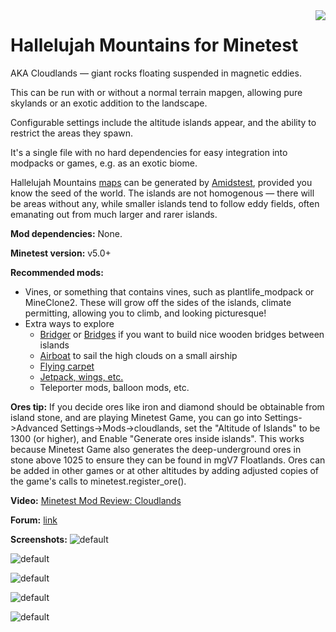 <img src="https://raw.githubusercontent.com/wiki/treer/amidstest/screenshots/150px-Minetest-logo.png" align="right" />

# Hallelujah Mountains for Minetest

AKA Cloudlands — giant rocks floating suspended in magnetic eddies.

This can be run with or without a normal terrain mapgen, allowing pure skylands or an exotic addition to the landscape.

Configurable settings include the altitude islands appear, and the ability to restrict the areas they spawn.

It's a single file with no hard dependencies for easy integration into modpacks or games, e.g. as an exotic biome. 

Hallelujah Mountains [maps](https://i.imgur.com/2SkoAyB.png) can be generated by [Amidstest](https://forum.minetest.net/viewtopic.php?t=19869), provided you know the seed of the world. The islands are not homogenous — there will be areas without any, while smaller islands tend to follow eddy fields, often emanating out from much larger and rarer islands.

**Mod dependencies:** None. 

**Minetest version:** v5.0+

**Recommended mods:**
* Vines, or something that contains vines, such as plantlife_modpack or MineClone2. These will grow off the sides of the islands, climate permitting, allowing you to climb, and looking picturesque!
* Extra ways to explore
    * [Bridger](https://forum.minetest.net/viewtopic.php?t=18243) or [Bridges](https://forum.minetest.net/viewtopic.php?t=3488) if you want to build nice wooden bridges between islands
    * [Airboat](https://github.com/paramat/airboat) to sail the high clouds on a small airship
    * [Flying carpet](https://forum.minetest.net/viewtopic.php?t=12263)
    * [Jetpack, wings, etc.](https://forum.minetest.net/viewtopic.php?t=11257)
    * Teleporter mods, balloon mods, etc.

**Ores tip:** If you decide ores like iron and diamond should be obtainable from island stone, and are playing Minetest Game, you can go into Settings->Advanced Settings->Mods->cloudlands, set the "Altitude of Islands" to be 1300 (or higher), and Enable "Generate ores inside islands". This works because Minetest Game also generates the deep-underground ores in stone above 1025 to ensure they can be found in mgV7 Floatlands. Ores can be added in other games or at other altitudes by adding adjusted copies of the game's calls to minetest.register_ore().

**Video:** [Minetest Mod Review: Cloudlands](http://www.nathansalapat.com/minetest/cloudlands)

**Forum:** [link](https://forum.minetest.net/viewtopic.php?t=20257)

**Screenshots:**
![default](https://i.imgur.com/PUjjaIK.jpg)

![default](https://i.imgur.com/xn9UING.jpg)

![default](https://i.imgur.com/rCtczAK.jpg)

![default](https://i.imgur.com/wBLEFWn.jpg)

![default](https://i.imgur.com/A6vDDGc.jpg)
